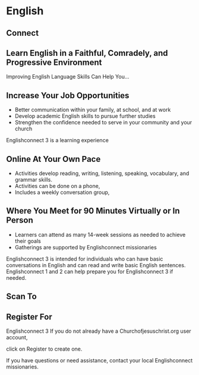 # English

## Connect

## Learn English in a Faithful, Comradely, and Progressive Environment

Improving English Language Skills Can Help You...

## Increase Your Job Opportunities

- Better communication within your family, at school, and at work
- Develop academic English skills to pursue further studies
- Strengthen the confidence needed to serve in your community and your church

Englishconnect 3 is a learning experience

## Online At Your Own Pace

- Activities develop reading, writing, listening, speaking, vocabulary, and grammar skills.
- Activities can be done on a phone,
- Includes a weekly conversation group,

## Where You Meet for 90 Minutes Virtually or In Person

- Learners can attend as many 14-week sessions as needed to achieve their goals
- Gatherings are supported by Englishconnect missionaries

Englishconnect 3 is intended for individuals who can have basic conversations in English and can read and write basic English sentences. Englishconnect 1 and 2 can help prepare you for Englishconnect 3 if needed.

## Scan To

## Register For

Englishconnect 3 If you do not already have a Churchofjesuschrist.org user account,

click on Register to create one.

If you have questions or need assistance, contact your local Englishconnect missionaries.

